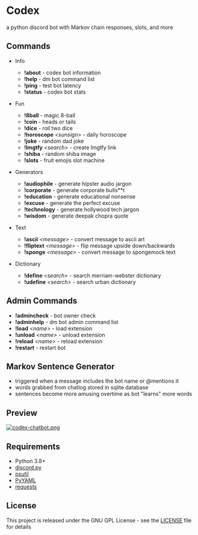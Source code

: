 # Codex
a python discord bot with Markov chain responses, slots, and more

## Commands
* Info
    - **!about** - codex bot information
    - **!help** - dm bot command list
    - **!ping** - test bot latency
    - **!status** - codex bot stats

* Fun
    - **!8ball** - magic 8-ball
    - **!coin** - heads or tails
    - **!dice** - roll two dice
    - **!horoscope** *\<sunsign>* - daily horoscope
    - **!joke** - random dad joke
    - **!lmgtfy** *\<search>* - create lmgtfy link
    - **!shiba** - random shiba image
    - **!slots** - fruit emojis slot machine

* Generators
    - **!audiophile** - generate hipster audio jargon
    - **!corporate** - generate corporate bulls**t
    - **!education** - generate educational nonsense
    - **!excuse** - generate the perfect excuse
    - **!technology** - generate hollywood tech jargon
    - **!wisdom** - generate deepak chopra quote

* Text
    - **!ascii** *\<message>* - convert message to ascii art
    - **!fliptext** *\<message>* - flip message upside down/backwards
    - **!sponge** *\<message>* - convert message to spongemock text

* Dictionary
    - **!define** *\<search>* - search merriam-webster dictionary
    - **!udefine** *\<search>* - search urban dictionary

## Admin Commands
- **!admincheck** - bot owner check
- **!adminhelp** - dm bot admin command list
- **!load** *\<name>* - load extension
- **!unload** *\<name>* - unload extension
- **!reload** *\<name>* - reload extension
- **!restart** - restart bot

## Markov Sentence Generator
- triggered when a message includes the bot name or @mentions it
- words grabbed from chatlog stored in sqlite database
- sentences become more amusing overtime as bot "learns" more words

## Preview
[![codex-chatbot.png](https://i.imgur.com/GsFqPu8.gif)](https://imgur.com/a/VX450os)

## Requirements
* Python 3.8+
* [discord.py](https://pypi.org/project/discord.py/)
* [psutil](https://pypi.org/project/psutil/)
* [PyYAML](https://pypi.org/project/PyYAML/)
* [requests](https://pypi.org/project/requests/)

## License
This project is released under the GNU GPL License - see the [LICENSE](LICENSE) file for details
